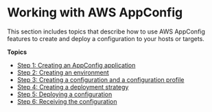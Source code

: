 # Working with AWS AppConfig<a name="appconfig-working"></a>

This section includes topics that describe how to use AWS AppConfig features to create and deploy a configuration to your hosts or targets\.

**Topics**
+ [Step 1: Creating an AppConfig application](appconfig-creating-application.md)
+ [Step 2: Creating an environment](appconfig-creating-environment.md)
+ [Step 3: Creating a configuration and a configuration profile](appconfig-creating-configuration-and-profile.md)
+ [Step 4: Creating a deployment strategy](appconfig-creating-deployment-strategy.md)
+ [Step 5: Deploying a configuration](appconfig-deploying.md)
+ [Step 6: Receiving the configuration](appconfig-retrieving-the-configuration.md)